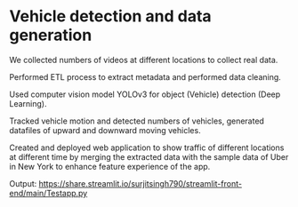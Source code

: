 # Vehicle detection and data generation
We collected numbers of videos at different locations to collect real data.

Performed ETL process to extract metadata and performed data cleaning. 

Used computer vision model YOLOv3 for object (Vehicle) detection (Deep Learning).

Tracked vehicle motion and detected numbers of vehicles, generated datafiles of upward and downward moving vehicles.

Created and deployed web application to show traffic of different locations at different time by merging the extracted data with the sample data of Uber in New York to enhance feature experience of the app.

Output: https://share.streamlit.io/surjitsingh790/streamlit-front-end/main/Testapp.py 
